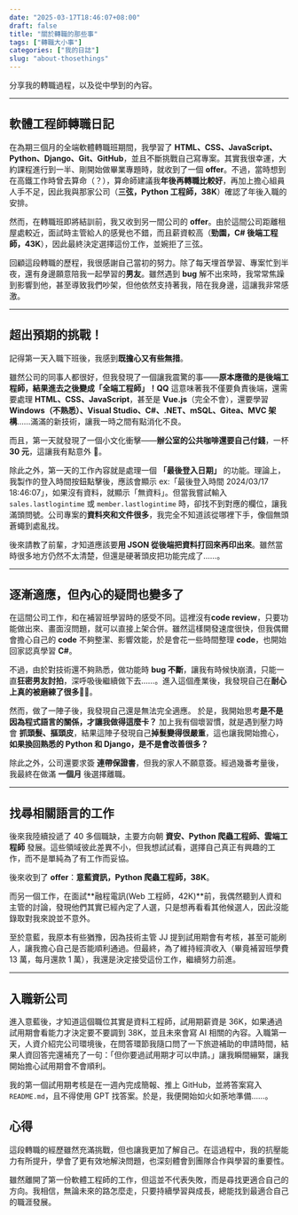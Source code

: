 ```yaml
---
date: "2025-03-17T18:46:07+08:00"
draft: false
title: "關於轉職的那些事"
tags: ["轉職大小事"]
categories: ["我的日誌"]
slug: "about-thosethings"
---
```


分享我的轉職過程，以及從中學到的內容。

<!--more-->

---

## **軟體工程師轉職日記**

在為期三個月的全端軟體轉職班期間，我學習了 **HTML、CSS、JavaScript、Python、Django、Git、GitHub**，並且不斷挑戰自己寫專案。其實我很幸運，大約課程進行到一半、剛開始做畢業專題時，就收到了一個 **offer**。不過，當時想到在高鐵工作時曾去算命（？），算命師建議我**年後再轉職比較好**，再加上擔心組員人手不足，因此我與那家公司（**三弦，Python 工程師，38K**）確認了年後入職的安排。

然而，在轉職班即將結訓前，我又收到另一間公司的 **offer**。由於這間公司距離租屋處較近，面試時主管給人的感覺也不錯，而且薪資較高（**勁園，C# 後端工程師，43K**），因此最終決定選擇這份工作，並婉拒了三弦。

回顧這段轉職的歷程，我很感謝自己當初的努力。除了每天埋首學習、專案忙到半夜，還有身邊願意陪我一起學習的**男友**。雖然遇到 **bug** 解不出來時，我常常焦躁到影響到他，甚至導致我們吵架，但他依然支持著我，陪在我身邊，這讓我非常感激。

---

## **超出預期的挑戰！**

記得第一天入職下班後，我感到**既擔心又有些無措**。

雖然公司的同事人都很好，但我發現了一個讓我震驚的事——**原本應徵的是後端工程師，結果進去之後變成「全端工程師」！QQ** 這意味著我不僅要負責後端，還需要處理 **HTML、CSS、JavaScript**，甚至是 **Vue.js**（完全不會），還要學習 **Windows（不熟悉）、Visual Studio、C#、.NET、mSQL、Gitea、MVC 架構**……滿滿的新技術，讓我一時之間有點消化不良。

而且，第一天就發現了一個小文化衝擊——**辦公室的公共咖啡還要自己付錢**，一杯 **30 元**，這讓我有點意外 🤣。

除此之外，第一天的工作內容就是處理一個 **「最後登入日期」** 的功能。理論上，我製作的登入時間按鈕點擊後，應該會顯示 ex:「最後登入時間 2024/03/17 18:46:07」，如果沒有資料，就顯示「無資料」。但當我嘗試輸入 `sales.lastlogintime` 或 `member.lastlogintime` 時，卻找不到對應的欄位，讓我滿頭問號。公司專案的**資料夾和文件很多**，我完全不知道該從哪裡下手，像個無頭蒼蠅到處亂找。

後來請教了前輩，才知道應該要**用 JSON 從後端把資料打回來再印出來**。雖然當時很多地方仍然不太清楚，但還是硬著頭皮把功能完成了……。

---

## **逐漸適應，但內心的疑問也變多了**

在這間公司工作，和在補習班學習時的感受不同。這裡沒有**code review**，只要功能做出來、畫面沒問題，就可以直接上架合併。雖然這樣開發速度很快，但我偶爾會擔心自己的 **code** 不夠整潔、影響效能，於是會花一些時間整理 **code**，也開始回家認真學習 **C#**。

不過，由於對技術還不夠熟悉，做功能時 **bug 不斷**，讓我有時候快崩潰，只能一直**狂密男友討拍**，深呼吸後繼續做下去……。進入這個產業後，我發現自己在**耐心上真的被磨練了很多**😵‍💫。

然而，做了一陣子後，我發現自己還是無法完全適應。
於是，我開始思考**是不是因為程式語言的關係，才讓我做得這麼卡？** 加上我有個壞習慣，就是遇到壓力時會 **抓頭髮、摳頭皮**，結果這陣子發現自己**掉髮變得很嚴重**，這也讓我開始擔心，**如果換回熟悉的 Python 和 Django，是不是會改善很多？**

除此之外，公司還要求簽 **連帶保證書**，但我的家人不願意簽。經過幾番考量後，我最終在做滿 **一個月** 後選擇離職。

---

## **找尋相關語言的工作**

後來我陸續投遞了 40 多個職缺，主要方向朝 **資安、Python 爬蟲工程師、雲端工程師** 發展。這些領域彼此差異不小，但我想試試看，選擇自己真正有興趣的工作，而不是單純為了有工作而妥協。

後來收到了 **offer**：**意藍資訊，Python 爬蟲工程師，38K**。

而另一個工作，在面試**融程電訊(Web 工程師，42K)**前，我偶然聽到人資和主管的討論，發現他們其實已經內定了人選，只是想再看看其他候選人，因此沒能錄取對我來說並不意外。

至於意藍，我原本有些猶豫，因為技術主管 JJ 提到試用期會有考核，甚至可能刷人，讓我擔心自己是否能順利通過。但最終，為了維持經濟收入（畢竟補習班學費 13 萬，每月還款 1 萬），我還是決定接受這份工作，繼續努力前進。

---

## **入職新公司**

進入意藍後，才知道這個職位其實是資料工程師，試用期薪資是 36K，如果通過試用期會看能力才決定要不要調到 38K，並且未來會寫 AI 相關的內容。入職第一天，人資介紹完公司環境後，在問答環節我隨口問了一下旅遊補助的申請時間，結果人資回答完還補充了一句：「但你要過試用期才可以申請。」讓我瞬間繃緊，讓我開始擔心試用期會不會順利。

我的第一個試用期考核是在一週內完成簡報、推上 GitHub，並將答案寫入 `README.md`，且不得使用 GPT 找答案。於是，我便開始如火如荼地準備……。

## **心得**

這段轉職的經歷雖然充滿挑戰，但也讓我更加了解自己。在這過程中，我的抗壓能力有所提升，學會了更有效地解決問題，也深刻體會到團隊合作與學習的重要性。

雖然離開了第一份軟體工程師的工作，但這並不代表失敗，而是尋找更適合自己的方向。我相信，無論未來的路怎麼走，只要持續學習與成長，總能找到最適合自己的職涯發展。
